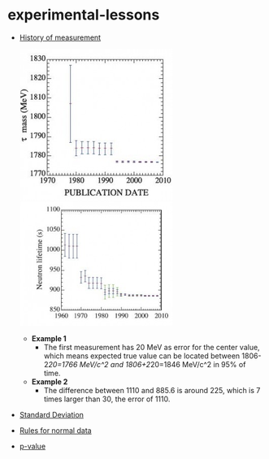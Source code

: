 # experimental-lessons

* [History of measurement](https://www.quantumdiaries.org/2009/06/08/history-of-measurement/)
  
    ![](https://github.com/alonzi/experimental-lessons/blob/master/tau-mass3-300x298.jpg) ![](https://github.com/alonzi/experimental-lessons/blob/master/neutron-lifetime-300x244.jpg)
    
  * **Example 1** 
    * The first measurement has 20 MeV as error for the center value, which means expected true value can be located between 1806-2*20=1766 MeV/c^2 and 1806+2*20=1846 MeV/c^2 in 95% of time. 
  * **Example 2** 
    * The difference between 1110 and 885.6 is around 225, which is 7 times larger than 30, the error of 1110.
    
    
    
* [Standard Deviation](https://en.wikipedia.org/wiki/Standard_deviation)
* [Rules for normal data](https://en.wikipedia.org/wiki/Standard_deviation#Rules_for_normally_distributed_data)
* [p-value](https://en.wikipedia.org/wiki/P-value#Definition_and_interpretation)
